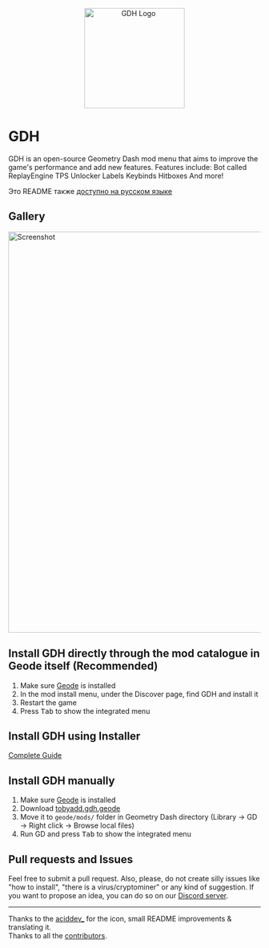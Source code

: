 <p align=center>
  <img src="logo.png" alt="GDH Logo" width=200 />
</p>

# GDH

GDH is an open-source Geometry Dash mod menu that aims to improve the game's performance and add new features.
Features include:
Bot called ReplayEngine
TPS Unlocker
Labels
Keybinds
Hitboxes
And more!

Это README также [доступно на русском языке](README.ru.md)
## Gallery
<img src="https://github.com/user-attachments/assets/b82e1a3d-b770-4830-bdce-2ef7a645d0e1" alt="Screenshot" width=800 />

## Install GDH directly through the mod catalogue in Geode itself (Recommended)
1. Make sure [Geode](https://geode-sdk.org/) is installed
2. In the mod install menu, under the Discover page, find GDH and install it
3. Restart the game
4. Press <kbd>Tab</kbd> to show the integrated menu

## Install GDH using Installer
[Complete Guide](https://github.com/TobyAdd/GDH-Installer/blob/main/README.md#how-to-install)

## Install GDH manually
1. Make sure [Geode](https://geode-sdk.org/) is installed
2. Download [tobyadd.gdh.geode](https://github.com/TobyAdd/GDH/releases/latest/download/tobyadd.gdh.geode)
3. Move it to `geode/mods/` folder in Geometry Dash directory (Library → GD → Right click → Browse local files)
4. Run GD and press <kbd>Tab</kbd> to show the integrated menu

## Pull requests and Issues
Feel free to submit a pull request.
Also, please, do not create silly issues like "how to install", "there is a virus/cryptominer" or any kind of suggestion.
If you want to propose an idea, you can do so on our [Discord server](https://discord.gg/ahYEz4MAwP).

---

Thanks to the [aciddev_](https://github.com/thisisignitedoreo) for the icon, small README improvements & translating it.<br/>
Thanks to all the [contributors](https://github.com/TobyAdd/GDH/graphs/contributors).
